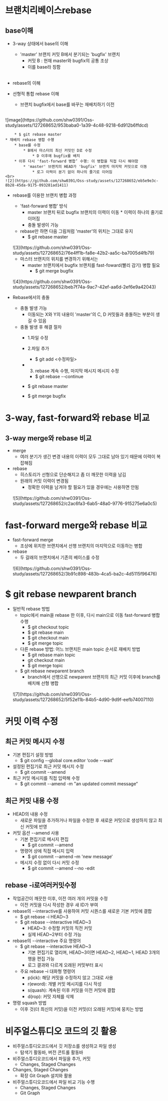 # 브랜치리베이스rebase
## base이해
* 3-way 상태에서 base의 이해
    * 'master' 브랜치 커밋 B에서 분기되는 'bugfix' 브랜치
        * 커밋 B : 현재 master와 bugfix의 공통 조상
        * 이를 base라 칭함
    <br>
    

* rebase의  이해
* 선형적 통합 rebase 이해
    * 브랜치 bugfix에서 base를 바꾸는 재배치하기 이전
<br>
![image](https://github.com/shw0391/Oss-study/assets/127268652/953baba0-1a39-4c48-9218-6d912b6ffdcd)


        * $ git rebase master
    * 재배치 rebase 병합 수행
        * base를 수정
            * B에서 마스터의 최신 커밋인 D로 수정
                * D 이후에 bugfix를 배치
        * 이후 다시 'fast-forward 병합’ 수행: 이 병합을 직접 다시 해야함
            * 'master' 브랜치의 HEAD가 'bugfix' 브랜치 마지막 커밋으로 이동
                * 로그 이력이 분기 없이 하나의 줄기로 이어짐
    <br>
    ![2](https://github.com/shw0391/Oss-study/assets/127268652/eb5e9e3c-8b28-45da-9175-093281ad1411)

* rebase를 이용한 브랜치 병합 과정
    * 'fast-forward 병합’ 방식
        *    master 브랜치 뒤로 bugfix 브랜치의 이력이 이동
            * 이력이 하나의 줄기로 이어짐
        * 충돌 발생이 가능
    *  rebase만 하면 다음 그림처럼 'master'의 위치는 그대로 유지
        * $ git rebase master
    <br>
    ![3](https://github.com/shw0391/Oss-study/assets/127268652/76e4ff1b-fa8e-42b2-aa5c-ba7005d4fb79)

    * 마스터 브랜치의 위치를 변경하기 위해서는
        * master 브랜치에서 bugfix 브랜치를 fast-foward(빨리 감기) 병합 필요
            * $ git merge bugfix
    <br>
    ![4](https://github.com/shw0391/Oss-study/assets/127268652/beb7f74a-9ac7-42ef-aa6d-2ef6e9a42043)

* Rebase에서의 충돌
    * 충돌 발생 가능
        * 이동되는 X와 Y의 내용이 'master'의 C, D 커밋들과 충돌하는 부분이 생길 수 있음
    * 충돌 발생 후 해결 절차
        * 1.파일 수정<br>
        * 2.파일 추가<br>
            * $ git add <수정파일>
        * 3. rebase 계속 수행, 마지막 메시지 메시지 수정
            * $ git rebase --continue
        * $ git rebase master
    
        * $ git merge bugfix
# 3-way, fast-forward와 rebase 비교
## 3-way merge와 rebase 비교
* merge
    * 여러 분기가 생긴 변경 내용의 이력이 모두 그대로 남아 있기 때문에 이력이 복잡해짐
* rebase
    * 히스토리가 선형으로 단순해지고 좀 더 깨끗한 이력을 남김
    * 원래의 커밋 이력이 변경됨
        * 정확한 이력을 남겨야 할 필요가 있을 경우에는 사용하면 안됨
    <br>
    ![5](https://github.com/shw0391/Oss-study/assets/127268652/c2ac6fa3-6ab5-48a0-9776-915275e6a0c5)

# fast-forward merge와 rebase 비교
* fast-forward merge
    * 조상에 위치한 브랜치에서 선행 브랜치의 마지막으로 이동하는 병합
* rebase
    * 두 갈래의 브랜치에서
    기존의 베이스를 수정
    <br>
    ![6](https://github.com/shw0391/Oss-study/assets/127268652/3b91c898-483b-4ca5-ba2c-4d5115f96476)

# $ git rebase newparent branch
* 일반적 rebase 방법
    * topic에서 main을 rebase 한 이후, 다시 main으로 이동 fast-forward 병합 수행
        * $ git checkout topic
        * $ git rebase main
        * $ git checkout main
        * $ git merge topic
    * 다른 rebase 방법: 어느 브랜치든 main topic 순서로 재배치 방법
        * $ git rebase main topic
        * git checkout main
        * $ git merge topic
    * $ git rebase newparent branch
        * branch에서 선행으로 newparent 브랜치의
        최근 커밋 이후에 branch를 배치해 선형 병합
    <br>
    ![7](https://github.com/shw0391/Oss-study/assets/127268652/5f52e11b-84b5-4d90-9d9f-eefb74007110)

# 커밋 이력 수정
## 최근 커밋 메시지 수정
* 기본 편집기 설정 방법
    * $ git config --global core.editor ‘code --wait’
* 설정된 편집기로 최근 커밋 메시지 수정
    * $ git commit --amend
* 최근 커밋 메시지를 직접 입력해 수정
    * $ git commit --amend -m "an updated commit message“
## 최근 커밋 내용 수정
* HEAD의 내용 수정
    * 새로운 파일을 추가하거나 파일을 수정한
    후 새로운 커밋으로 생성하지 않고 최신 커밋에 반영
* 커밋 옵션 --amend 사용
    * 기본 편집기로 메시지 편집
        * $ git commit --amend
    * 명령어 상에 직접 메시지 입력
        * $ git commit --amend
        –m 'new message‘
    * 메시지 수정 없이 다시 커밋 수정
        * $ git commit --amend --no
    -edit
## rebase -i로여러커밋수정
* 작업공간이 깨끗한 이후, 이전 여러 개의 커밋을 수정
    * 이전 커밋을 다시 작성한 경우 새 ID가 부여
* rebase의 --interactive를 사용하여 커밋 시퀀스를 새로운 기본 커밋에 결합
    * $ git rebase -i HEAD~3
    * $ git rebase --interactive HEAD~3
        * HEAD~3: 수정할 커밋의 직전 커밋
        * 실제 HEAD~2부터 수정 가능
* rebase의 --interactive 주요 명령어
    * $ git rebase --interactive HEAD~3
        * 기본 편집기로 열리며, HEAD~3이면 HEAD~2, HEAD~1, HEAD 3개의 행을 편집 가능
        * 로그 결과와 다르게 오래된 커밋부터 표시
    * 주요 rebase –i 대화형 명령어
        * p(ick): 해당 커밋을 수정하지 않고 그대로 사용
        * r(eword): 개별 커밋 메시지를 다시 작성
        * s(quash): 계속된 이후 커밋을 이전 커밋에 결합
        * d(rop): 커밋 자체를 삭제
* 명령 squash 방법
    * 이후 것(더 최신의 커밋)을 이전 커밋(더 오래된 커밋)에 뭉치는 방법
#  비주얼스튜디오 코드의 깃 활용
* 비주얼스튜디오코드에서 깃 저장소를 생성하고 파일 생성
    * 탐색기 활동바, 버전 콘트롤 활동바
* 비주얼스튜디오코드에서 파일을 추가, 커밋
    * Changes, Staged Changes
* Changes, Staged Changes
    * 확장 Git Graph 설치와 활용
* 비주얼스튜디오코드에서 파일 비교 기능 수행
    * Changes, Staged Changes
    * Git Graph
